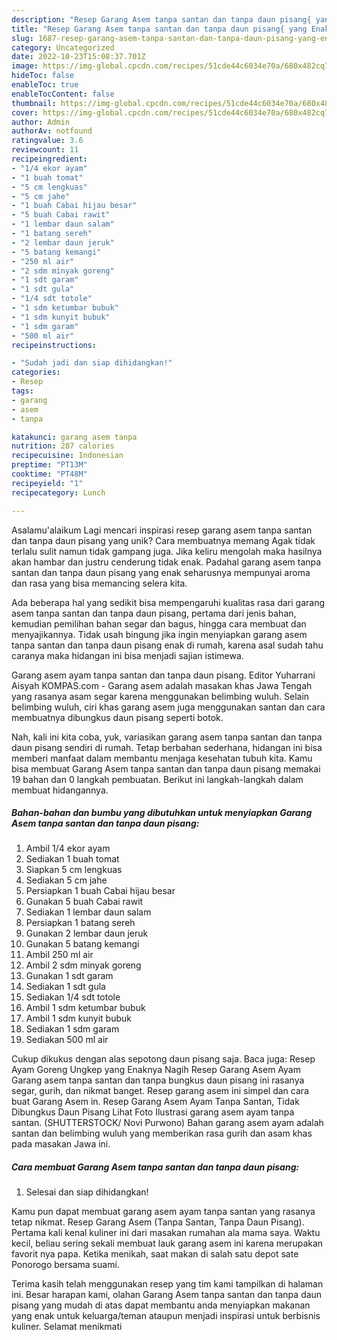 ```yaml
---
description: "Resep Garang Asem tanpa santan dan tanpa daun pisang{ yang Enak"
title: "Resep Garang Asem tanpa santan dan tanpa daun pisang{ yang Enak"
slug: 1687-resep-garang-asem-tanpa-santan-dan-tanpa-daun-pisang-yang-enak
category: Uncategorized
date: 2022-10-23T15:08:37.701Z
image: https://img-global.cpcdn.com/recipes/51cde44c6034e70a/680x482cq70/garang-asem-tanpa-santan-dan-tanpa-daun-pisang-foto-resep-utama.jpg
hideToc: false
enableToc: true
enableTocContent: false
thumbnail: https://img-global.cpcdn.com/recipes/51cde44c6034e70a/680x482cq70/garang-asem-tanpa-santan-dan-tanpa-daun-pisang-foto-resep-utama.jpg
cover: https://img-global.cpcdn.com/recipes/51cde44c6034e70a/680x482cq70/garang-asem-tanpa-santan-dan-tanpa-daun-pisang-foto-resep-utama.jpg
author: Admin
authorAv: notfound
ratingvalue: 3.6
reviewcount: 11
recipeingredient:
- "1/4 ekor ayam"
- "1 buah tomat"
- "5 cm lengkuas"
- "5 cm jahe"
- "1 buah Cabai hijau besar"
- "5 buah Cabai rawit"
- "1 lembar daun salam"
- "1 batang sereh"
- "2 lembar daun jeruk"
- "5 batang kemangi"
- "250 ml air"
- "2 sdm minyak goreng"
- "1 sdt garam"
- "1 sdt gula"
- "1/4 sdt totole"
- "1 sdm ketumbar bubuk"
- "1 sdm kunyit bubuk"
- "1 sdm garam"
- "500 ml air"
recipeinstructions:

- "Sudah jadi dan siap dihidangkan!"
categories:
- Resep
tags:
- garang
- asem
- tanpa

katakunci: garang asem tanpa 
nutrition: 287 calories
recipecuisine: Indonesian
preptime: "PT13M"
cooktime: "PT48M"
recipeyield: "1"
recipecategory: Lunch

---
```



Asalamu'alaikum Lagi mencari inspirasi resep garang asem tanpa santan dan tanpa daun pisang yang unik? Cara membuatnya memang Agak tidak terlalu sulit namun tidak gampang juga. Jika keliru mengolah maka hasilnya akan hambar dan justru cenderung tidak enak. Padahal garang asem tanpa santan dan tanpa daun pisang yang enak seharusnya mempunyai aroma dan rasa yang bisa memancing selera kita.


Ada beberapa hal yang sedikit bisa mempengaruhi kualitas rasa dari garang asem tanpa santan dan tanpa daun pisang, pertama dari jenis bahan, kemudian pemilihan bahan segar dan bagus, hingga cara membuat dan menyajikannya. Tidak usah bingung jika ingin menyiapkan garang asem tanpa santan dan tanpa daun pisang enak di rumah, karena asal sudah tahu caranya maka hidangan ini bisa menjadi sajian istimewa.

Garang asem ayam tanpa santan dan tanpa daun pisang. Editor Yuharrani Aisyah KOMPAS.com - Garang asem adalah masakan khas Jawa Tengah yang rasanya asam segar karena menggunakan belimbing wuluh. Selain belimbing wuluh, ciri khas garang asem juga menggunakan santan dan cara membuatnya dibungkus daun pisang seperti botok.


Nah, kali ini kita coba, yuk, variasikan garang asem tanpa santan dan tanpa daun pisang sendiri di rumah. Tetap berbahan sederhana, hidangan ini bisa memberi manfaat dalam membantu menjaga kesehatan tubuh kita. Kamu bisa membuat Garang Asem tanpa santan dan tanpa daun pisang memakai 19 bahan dan 0 langkah pembuatan. Berikut ini langkah-langkah dalam membuat hidangannya.

<!--inarticleads1-->

##### Bahan-bahan dan bumbu yang dibutuhkan untuk menyiapkan Garang Asem tanpa santan dan tanpa daun pisang:

1. Ambil 1/4 ekor ayam
1. Sediakan 1 buah tomat
1. Siapkan 5 cm lengkuas
1. Sediakan 5 cm jahe
1. Persiapkan 1 buah Cabai hijau besar
1. Gunakan 5 buah Cabai rawit
1. Sediakan 1 lembar daun salam
1. Persiapkan 1 batang sereh
1. Gunakan 2 lembar daun jeruk
1. Gunakan 5 batang kemangi
1. Ambil 250 ml air
1. Ambil 2 sdm minyak goreng
1. Gunakan 1 sdt garam
1. Sediakan 1 sdt gula
1. Sediakan 1/4 sdt totole
1. Ambil 1 sdm ketumbar bubuk
1. Ambil 1 sdm kunyit bubuk
1. Sediakan 1 sdm garam
1. Sediakan 500 ml air


Cukup dikukus dengan alas sepotong daun pisang saja. Baca juga: Resep Ayam Goreng Ungkep yang Enaknya Nagih Resep Garang Asem Ayam Garang asem tanpa santan dan tanpa bungkus daun pisang ini rasanya segar, gurih, dan nikmat banget. Resep garang asem ini simpel dan cara buat Garang Asem in. Resep Garang Asem Ayam Tanpa Santan, Tidak Dibungkus Daun Pisang Lihat Foto Ilustrasi garang asem ayam tanpa santan. (SHUTTERSTOCK/ Novi Purwono) Bahan garang asem ayam adalah santan dan belimbing wuluh yang memberikan rasa gurih dan asam khas pada masakan Jawa ini. 

<!--inarticleads2-->

##### Cara membuat Garang Asem tanpa santan dan tanpa daun pisang:


1. Selesai dan siap dihidangkan!

Kamu pun dapat membuat garang asem ayam tanpa santan yang rasanya tetap nikmat. Resep Garang Asem (Tanpa Santan, Tanpa Daun Pisang). Pertama kali kenal kuliner ini dari masakan rumahan ala mama saya. Waktu kecil, beliau sering sekali membuat lauk garang asem ini karena merupakan favorit nya papa. Ketika menikah, saat makan di salah satu depot sate Ponorogo bersama suami. 

Terima kasih telah menggunakan resep yang tim kami tampilkan di halaman ini. Besar harapan kami, olahan Garang Asem tanpa santan dan tanpa daun pisang yang mudah di atas dapat membantu anda menyiapkan makanan yang enak untuk keluarga/teman ataupun menjadi inspirasi untuk berbisnis kuliner. Selamat menikmati
